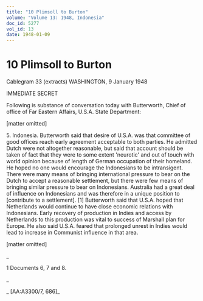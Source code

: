 ```yaml
---
title: "10 Plimsoll to Burton"
volume: "Volume 13: 1948, Indonesia"
doc_id: 5277
vol_id: 13
date: 1948-01-09
---
```


# 10 Plimsoll to Burton

Cablegram 33 (extracts) WASHINGTON, 9 January 1948

IMMEDIATE SECRET

Following is substance of conversation today with Butterworth, Chief of office of Far Eastern Affairs, U.S.A. State Department:

[matter omitted]

5\. Indonesia. Butterworth said that desire of U.S.A. was that committee of good offices reach early agreement acceptable to both parties. He admitted Dutch were not altogether reasonable, but said that account should be taken of fact that they were to some extent 'neurotic' and out of touch with world opinion because of length of German occupation of their homeland. He hoped no one would encourage the Indonesians to be intransigent. There were many means of bringing international pressure to bear on the Dutch to accept a reasonable settlement, but there were few means of bringing similar pressure to bear on Indonesians. Australia had a great deal of influence on Indonesians and was therefore in a unique position to [contribute to a settlement]. [1] Butterworth said that U.S.A. hoped that Netherlands would continue to have close economic relations with Indonesians. Early recovery of production in Indies and access by Netherlands to this production was vital to success of Marshall plan for Europe. He also said U.S.A. feared that prolonged unrest in Indies would lead to increase in Communist influence in that area.

[matter omitted]

_

1 Documents 6, 7 and 8.

_

_ [AA:A3300/7, 686]_
